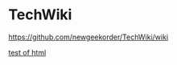 TechWiki
========


https://github.com/newgeekorder/TechWiki/wiki

[test of html](https://cdn.rawgit.com/newgeekorder/TechWiki/master/test.html)
<!--stackedit_data:
eyJoaXN0b3J5IjpbMjA3NTMxNzAwM119
-->